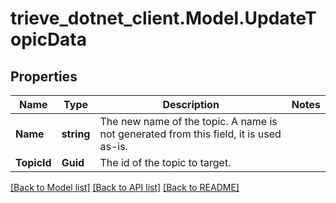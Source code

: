 # trieve_dotnet_client.Model.UpdateTopicData

## Properties

Name | Type | Description | Notes
------------ | ------------- | ------------- | -------------
**Name** | **string** | The new name of the topic. A name is not generated from this field, it is used as-is. | 
**TopicId** | **Guid** | The id of the topic to target. | 

[[Back to Model list]](../README.md#documentation-for-models) [[Back to API list]](../README.md#documentation-for-api-endpoints) [[Back to README]](../README.md)

